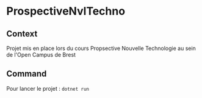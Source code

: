 # ProspectiveNvlTechno

## Context
Projet mis en place lors du cours Propsective Nouvelle Technologie au sein de l'Open Campus de Brest

## Command
Pour lancer le projet :
`dotnet run`
